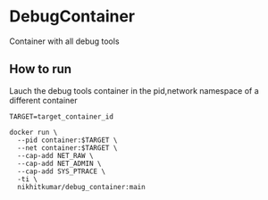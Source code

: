 # DebugContainer
Container with all debug tools 

## How to run 
Lauch the debug tools container in the pid,network namespace of a different container


```
TARGET=target_container_id

docker run \
  --pid container:$TARGET \
  --net container:$TARGET \
  --cap-add NET_RAW \
  --cap-add NET_ADMIN \
  --cap-add SYS_PTRACE \
  -ti \
  nikhitkumar/debug_container:main
```
